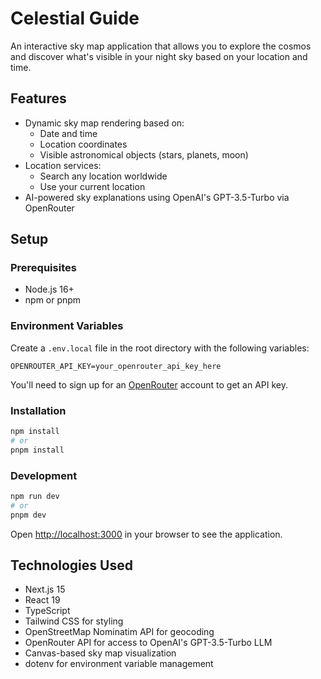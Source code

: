# Celestial Guide

An interactive sky map application that allows you to explore the cosmos and discover what's visible in your night sky based on your location and time.

## Features

- Dynamic sky map rendering based on:
  - Date and time
  - Location coordinates
  - Visible astronomical objects (stars, planets, moon)
- Location services:
  - Search any location worldwide
  - Use your current location
- AI-powered sky explanations using OpenAI's GPT-3.5-Turbo via OpenRouter

## Setup

### Prerequisites

- Node.js 16+
- npm or pnpm

### Environment Variables

Create a `.env.local` file in the root directory with the following variables:

```
OPENROUTER_API_KEY=your_openrouter_api_key_here
```

You'll need to sign up for an [OpenRouter](https://openrouter.ai) account to get an API key.

### Installation

```bash
npm install
# or
pnpm install
```

### Development

```bash
npm run dev
# or
pnpm dev
```

Open [http://localhost:3000](http://localhost:3000) in your browser to see the application.

## Technologies Used

- Next.js 15
- React 19
- TypeScript
- Tailwind CSS for styling
- OpenStreetMap Nominatim API for geocoding
- OpenRouter API for access to OpenAI's GPT-3.5-Turbo LLM
- Canvas-based sky map visualization
- dotenv for environment variable management
